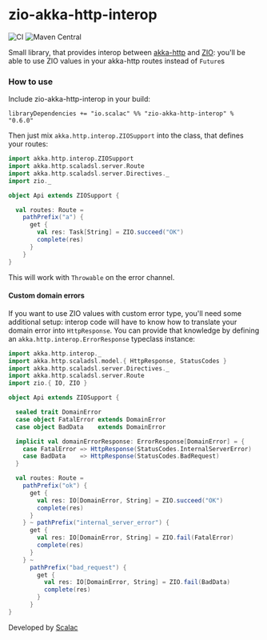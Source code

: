 # zio-akka-http-interop

![CI](https://github.com/ScalaConsultants/zio-akka-http-interop/workflows/Scala%20CI/badge.svg)
![Maven Central](https://img.shields.io/maven-central/v/io.scalac/zio-akka-http-interop_2.13.svg)

Small library, that provides interop between [akka-http](https://doc.akka.io/docs/akka-http/current/index.html) and [ZIO](https://zio.dev/): you'll be able to use ZIO values in your akka-http routes instead of `Future`s

### How to use

Include zio-akka-http-interop in your build:

```
libraryDependencies += "io.scalac" %% "zio-akka-http-interop" % "0.6.0"
```

Then just mix `akka.http.interop.ZIOSupport` into the class, that defines your routes:

```scala
import akka.http.interop.ZIOSupport
import akka.http.scaladsl.server.Route
import akka.http.scaladsl.server.Directives._
import zio._

object Api extends ZIOSupport {

  val routes: Route =
    pathPrefix("a") {
      get {
        val res: Task[String] = ZIO.succeed("OK")
        complete(res)
      }
    }
}
```

This will work with `Throwable` on the error channel.

#### Custom domain errors

If you want to use ZIO values with custom error type, you'll need some additional setup: interop code will have to know how to translate your domain error into `HttpResponse`.
You can provide that knowledge by defining an `akka.http.interop.ErrorResponse` typeclass instance:

```scala
import akka.http.interop._
import akka.http.scaladsl.model.{ HttpResponse, StatusCodes }
import akka.http.scaladsl.server.Directives._
import akka.http.scaladsl.server.Route
import zio.{ IO, ZIO }

object Api extends ZIOSupport {

  sealed trait DomainError
  case object FatalError extends DomainError
  case object BadData    extends DomainError

  implicit val domainErrorResponse: ErrorResponse[DomainError] = {
    case FatalError => HttpResponse(StatusCodes.InternalServerError)
    case BadData    => HttpResponse(StatusCodes.BadRequest)
  }

  val routes: Route =
    pathPrefix("ok") {
      get {
        val res: IO[DomainError, String] = ZIO.succeed("OK")
        complete(res)
      }
    } ~ pathPrefix("internal_server_error") {
      get {
        val res: IO[DomainError, String] = ZIO.fail(FatalError)
        complete(res)
      }
    } ~
      pathPrefix("bad_request") {
        get {
          val res: IO[DomainError, String] = ZIO.fail(BadData)
          complete(res)
        }
      }
}
```

Developed by [Scalac](https://scalac.io/?utm_source=scalac_github&utm_campaign=scalac1&utm_medium=web)
